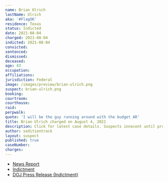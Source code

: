 ```yaml
---
name: Brian Ulrich
lastName: Ulrich
aka: '#FlagOK'
residence: Texas
status: Indicted
date: 2021-08-04
charged: 2021-08-04
indicted: 2021-08-04
convicted:
sentenced:
dismissed:
deceased:
age: 43
occupation:
affiliations:
jurisdiction: Federal
image: /images/preview/brian-ulrich.png
suspect: brian-ulrich.png
booking:
courtroom:
courthouse:
raid:
perpwalk:
quote: 'I will be the guy running around with the budget AR'
title: Brian Ulrich charged on August 4, 2021
description: Click for latest case details. Suspects innocent until proven guilty.
author: seditiontrack
layout: suspect
published: true
caseNumber:
charges:
---
```


- [News Report](https://www.nytimes.com/interactive/2021/02/14/us/roger-stone-capitol-riot.html)
- [Indictment](https://extremism.gwu.edu/sites/g/files/zaxdzs2191/f/Caldwell%20et%20al%20Fifth%20Superseding%20Indictment.pdf)
- [DOJ Press Release (Indictment)](https://www.justice.gov/usao-dc/pr/fifth-superseding-indictment-unsealed-oath-keeper-conspiracy-case-related-jan-6-capitol)
